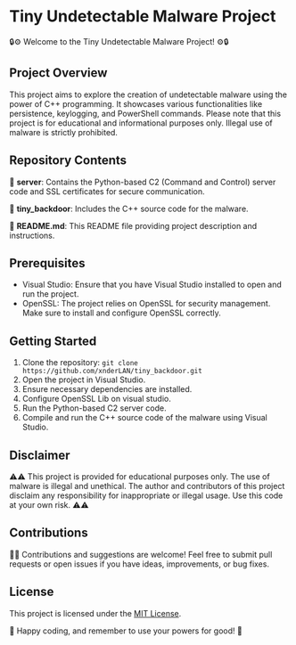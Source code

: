 # Tiny Undetectable Malware Project

🔒⚙️ Welcome to the Tiny Undetectable Malware Project! ⚙️🔒

## Project Overview

This project aims to explore the creation of undetectable malware using the power of C++ programming. It showcases various functionalities like persistence, keylogging, and PowerShell commands. Please note that this project is for educational and informational purposes only. Illegal use of malware is strictly prohibited.

## Repository Contents

📁 **server**: Contains the Python-based C2 (Command and Control) server code and SSL certificates for secure communication.

📁 **tiny_backdoor**: Includes the C++ source code for the malware.

📄 **README.md**: This README file providing project description and instructions.

## Prerequisites

- Visual Studio: Ensure that you have Visual Studio installed to open and run the project.
- OpenSSL: The project relies on OpenSSL for security management. Make sure to install and configure OpenSSL correctly.

## Getting Started

1. Clone the repository: `git clone https://github.com/xnderLAN/tiny_backdoor.git`
2. Open the project in Visual Studio.
3. Ensure necessary dependencies are installed.
4. Configure OpenSSL Lib on visual studio.
5. Run the Python-based C2 server code.
6. Compile and run the C++ source code of the malware using Visual Studio.

## Disclaimer

⚠️⚠️ This project is provided for educational purposes only. The use of malware is illegal and unethical. The author and contributors of this project disclaim any responsibility for inappropriate or illegal usage. Use this code at your own risk. ⚠️⚠️

## Contributions

🙌🌟 Contributions and suggestions are welcome! Feel free to submit pull requests or open issues if you have ideas, improvements, or bug fixes.

## License

This project is licensed under the [MIT License](LICENSE).

🌟 Happy coding, and remember to use your powers for good! 🌟
